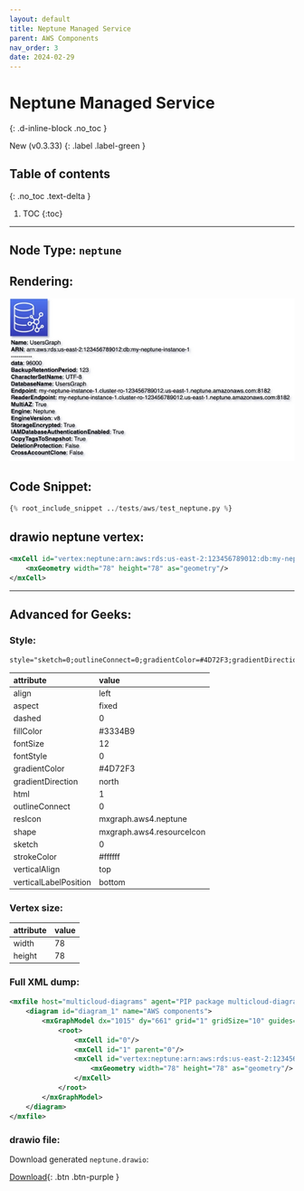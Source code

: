 ```yaml
---
layout: default
title: Neptune Managed Service
parent: AWS Components
nav_order: 3
date: 2024-02-29
---
```


# Neptune Managed Service
{: .d-inline-block .no_toc }

New (v0.3.33)
{: .label .label-green }

## Table of contents
{: .no_toc .text-delta }

1. TOC
{:toc}

---


## Node Type: ``neptune``

## Rendering:

![lambda](output/jpg/neptune.jpg)

## Code Snippet:

```python
{% root_include_snippet ../tests/aws/test_neptune.py %}
```

## drawio neptune vertex:

```xml
<mxCell id="vertex:neptune:arn:aws:rds:us-east-2:123456789012:db:my-neptune-instance-1" parent="1" vertex="1">
    <mxGeometry width="78" height="78" as="geometry"/>
</mxCell>
```
---

## Advanced for Geeks:

### Style:
```html
style="sketch=0;outlineConnect=0;gradientColor=#4D72F3;gradientDirection=north;fillColor=#3334B9;strokeColor=#ffffff;dashed=0;verticalLabelPosition=bottom;verticalAlign=top;align=left;html=1;fontSize=12;fontStyle=0;aspect=fixed;shape=mxgraph.aws4.resourceIcon;resIcon=mxgraph.aws4.neptune;"
```

| attribute | value |
|:----------|:------|
|align| left |
|aspect| fixed |
|dashed| 0 |
|fillColor| #3334B9 |
|fontSize| 12 |
|fontStyle| 0 |
|gradientColor| #4D72F3 |
|gradientDirection| north |
|html| 1 |
|outlineConnect| 0 |
|resIcon| mxgraph.aws4.neptune |
|shape| mxgraph.aws4.resourceIcon |
|sketch| 0 |
|strokeColor| #ffffff |
|verticalAlign| top |
|verticalLabelPosition| bottom |

### Vertex size:

| attribute | value |
|:---------|:-----------|
| width    | 78  |
| height   |78|

### Full XML dump:
```xml
<mxfile host="multicloud-diagrams" agent="PIP package multicloud-diagrams. Generate resources in draw.io compatible format for Cloud infrastructure. Copyrights @ Roman Tsypuk 2023. MIT license." type="MultiCloud">
    <diagram id="diagram_1" name="AWS components">
        <mxGraphModel dx="1015" dy="661" grid="1" gridSize="10" guides="1" tooltips="1" connect="1" arrows="1" fold="1" page="1" pageScale="1" pageWidth="850" pageHeight="1100" math="0" shadow="1">
            <root>
                <mxCell id="0"/>
                <mxCell id="1" parent="0"/>
                <mxCell id="vertex:neptune:arn:aws:rds:us-east-2:123456789012:db:my-neptune-instance-1" value="&lt;b&gt;Name&lt;/b&gt;: UsersGraph&lt;BR&gt;&lt;b&gt;ARN&lt;/b&gt;: arn:aws:rds:us-east-2:123456789012:db:my-neptune-instance-1&lt;BR&gt;-----------&lt;BR&gt;&lt;b&gt;data&lt;/b&gt;: 96000&lt;BR&gt;&lt;b&gt;BackupRetentionPeriod&lt;/b&gt;: 123&lt;BR&gt;&lt;b&gt;CharacterSetName&lt;/b&gt;: UTF-8&lt;BR&gt;&lt;b&gt;DatabaseName&lt;/b&gt;: UsersGraph&lt;BR&gt;&lt;b&gt;Endpoint&lt;/b&gt;: my-neptune-instance-1.cluster-ro-123456789012.us-east-1.neptune.amazonaws.com:8182&lt;BR&gt;&lt;b&gt;ReaderEndpoint&lt;/b&gt;: my-neptune-instance-1.cluster-ro-123456789012.us-east-1.neptune.amazonaws.com:8182&lt;BR&gt;&lt;b&gt;MultiAZ&lt;/b&gt;: True&lt;BR&gt;&lt;b&gt;Engine&lt;/b&gt;: Neptune&lt;BR&gt;&lt;b&gt;EngineVersion&lt;/b&gt;: v8&lt;BR&gt;&lt;b&gt;StorageEncrypted&lt;/b&gt;: True&lt;BR&gt;&lt;b&gt;IAMDatabaseAuthenticationEnabled&lt;/b&gt;: True&lt;BR&gt;&lt;b&gt;CopyTagsToSnapshot&lt;/b&gt;: True&lt;BR&gt;&lt;b&gt;DeletionProtection&lt;/b&gt;: False&lt;BR&gt;&lt;b&gt;CrossAccountClone&lt;/b&gt;: False" style="sketch=0;outlineConnect=0;gradientColor=#4D72F3;gradientDirection=north;fillColor=#3334B9;strokeColor=#ffffff;dashed=0;verticalLabelPosition=bottom;verticalAlign=top;align=left;html=1;fontSize=12;fontStyle=0;aspect=fixed;shape=mxgraph.aws4.resourceIcon;resIcon=mxgraph.aws4.neptune;" parent="1" vertex="1">
                    <mxGeometry width="78" height="78" as="geometry"/>
                </mxCell>
            </root>
        </mxGraphModel>
    </diagram>
</mxfile>
```

### drawio file:

Download generated ``neptune.drawio``:

[Download](output/drawio/neptune.drawio){: .btn .btn-purple }